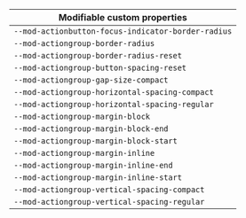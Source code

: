 | Modifiable custom properties                       |
| -------------------------------------------------- |
| `--mod-actionbutton-focus-indicator-border-radius` |
| `--mod-actiongroup-border-radius`                  |
| `--mod-actiongroup-border-radius-reset`            |
| `--mod-actiongroup-button-spacing-reset`           |
| `--mod-actiongroup-gap-size-compact`               |
| `--mod-actiongroup-horizontal-spacing-compact`     |
| `--mod-actiongroup-horizontal-spacing-regular`     |
| `--mod-actiongroup-margin-block`                   |
| `--mod-actiongroup-margin-block-end`               |
| `--mod-actiongroup-margin-block-start`             |
| `--mod-actiongroup-margin-inline`                  |
| `--mod-actiongroup-margin-inline-end`              |
| `--mod-actiongroup-margin-inline-start`            |
| `--mod-actiongroup-vertical-spacing-compact`       |
| `--mod-actiongroup-vertical-spacing-regular`       |
